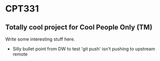 # CPT331
## Totally cool project for Cool People Only (TM)
Write some interesting stuff here.

* Silly bullet point from DW to test 'git push' isn't pushing to upstream remote